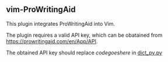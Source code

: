 vim-ProWritingAid
------------------
This plugin integrates ProWritingAid into Vim.

The plugin requires a valid API key, which can be obatained from <https://prowritingaid.com/en/App/API>.

The obtained API key should replace _codegoeshere_ in [dict_py.py](https://github.com/fgiustol/vim-prowritingaid/blob/d8fb5b5328472b640f5a3ccfe9a1f99c6e2a3d88/python3/dict_py.py#L42)


